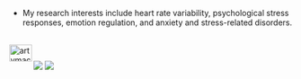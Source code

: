 
- My research interests include heart rate variability, psychological stress responses, emotion regulation, and anxiety and stress-related disorders.

<div align="left">
  <div style="display: inline_block"><br>
  <img align="Left" alt="artvmac-R" height="30" width="40" src="https://cdn.jsdelivr.net/gh/devicons/devicon/icons/r/r-plain.svg">
</div>

##

<div> 
  <a href = "mailto:artvmachado@gmail.com"><img src="https://img.shields.io/badge/-Gmail-%23333?style=for-the-badge&logo=gmail&logoColor=white" target="_blank"></a>
  <a href="https://www.linkedin.com/in/artvmac" target="_blank"><img src="https://img.shields.io/badge/-LinkedIn-%230077B5?style=for-the-badge&logo=linkedin&logoColor=white" target="_blank"></a> 
</div>
